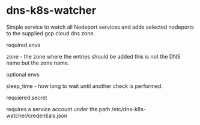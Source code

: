 # dns-k8s-watcher

Simple service to watch all Nodeport services and adds selected nodeports to the supplied gcp cloud dns zone.


required envs

zone  -  the zone where the entries should be added this is not the DNS name but the zone name.

optional envs

sleep_time - how long to wait until another check is performed.



requiered secret

requires a service account under the path /etc/dns-k8s-watcher/credentials.json